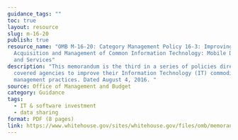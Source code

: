 ```yaml
---
guidance_tags: ""
toc: true
layout: resource
slug: m-16-20
publish: true
resource_name: "OMB M-16-20: Category Management Policy 16-3: Improving the
  Acquisition and Management of Common Information Technology: Mobile Devices
  and Services"
description: "This memorandum is the third in a series of policies directing
  covered agencies to improve their Information Technology (IT) commodity
  management practices. Dated August 4, 2016. "
source: Office of Management and Budget
category: Guidance
tags:
  - IT & software investment
  - data sharing
format: PDF (8 pages)
link: https://www.whitehouse.gov/sites/whitehouse.gov/files/omb/memoranda/2016/m_16_20.pdf
---
```

